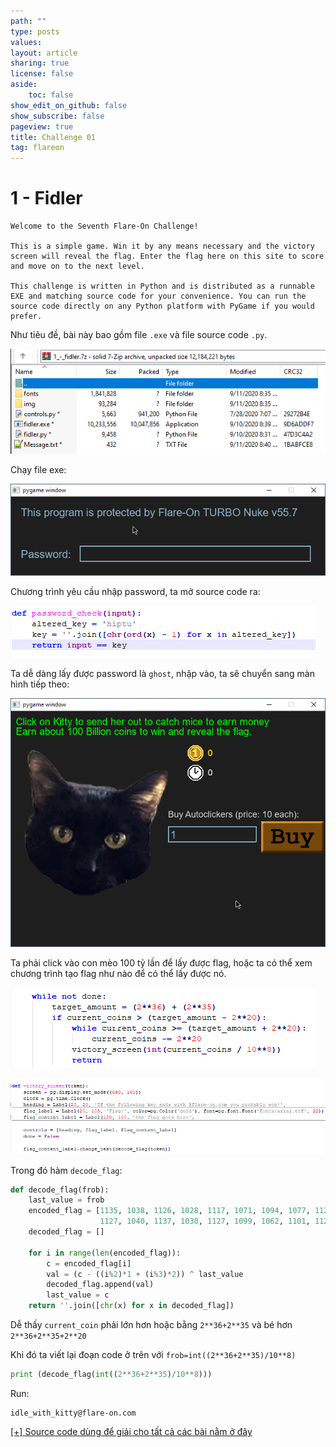 ```yaml
---
path: ""
type: posts
values:
layout: article
sharing: true
license: false
aside:
    toc: false
show_edit_on_github: false
show_subscribe: false
pageview: true
title: Challenge 01
tag: flareon
---
```

# 1 - Fidler

```
Welcome to the Seventh Flare-On Challenge!

This is a simple game. Win it by any means necessary and the victory screen will reveal the flag. Enter the flag here on this site to score and move on to the next level.

This challenge is written in Python and is distributed as a runnable EXE and matching source code for your convenience. You can run the source code directly on any Python platform with PyGame if you would prefer.
```

Như tiêu đề, bài này bao gồm file `.exe` và file source code `.py`.

![](/assets/images/flareon/1/1.png)

Chạy file exe:

![](/assets/images/flareon/1/2.png)

Chương trình yêu cầu nhập password, ta mở source code ra:

![](/assets/images/flareon/1/3.png)

Ta dễ dàng lấy được password là `ghost`, nhập vào, ta sẽ chuyển sang màn hình tiếp theo:

![](/assets/images/flareon/1/4.png)

Ta phải click vào con mèo 100 tỷ lần để lấy được flag, hoặc ta có thể xem chương trình tạo flag như nào để có thể lấy được nó.

![](/assets/images/flareon/1/5.png)

![](/assets/images/flareon/1/6.png)

Trong đó hàm `decode_flag`:

```python
def decode_flag(frob):
    last_value = frob
    encoded_flag = [1135, 1038, 1126, 1028, 1117, 1071, 1094, 1077, 1121, 1087, 1110, 1092, 1072, 1095, 1090, 1027,
                    1127, 1040, 1137, 1030, 1127, 1099, 1062, 1101, 1123, 1027, 1136, 1054]
    decoded_flag = []

    for i in range(len(encoded_flag)):
        c = encoded_flag[i]
        val = (c - ((i%2)*1 + (i%3)*2)) ^ last_value
        decoded_flag.append(val)
        last_value = c
    return ''.join([chr(x) for x in decoded_flag])
```

Dễ thấy `current_coin` phải lớn hơn hoặc bằng `2**36+2**35` và bé hơn `2**36+2**35+2**20`

Khi đó ta viết lại đoạn code ở trên với `frob=int((2**36+2**35)/10**8)`

```python
print (decode_flag(int((2**36+2**35)/10**8)))
```

Run:

```
idle_with_kitty@flare-on.com
```

[[+] Source code dùng để giải cho tất cả các bài nằm ở đây](/assets/images/flareon/src.zip)